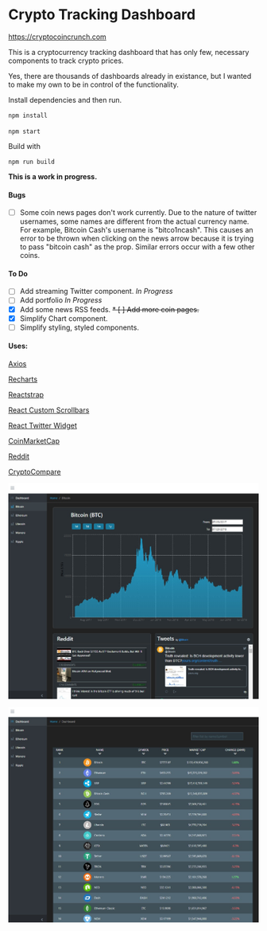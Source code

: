 # Crypto Tracking Dashboard

https://cryptocoincrunch.com

This is a cryptocurrency tracking dashboard that has only few, necessary components to track crypto prices. 

Yes, there are thousands of dashboards already in existance, but I wanted to make my own to be in control of the functionality.


Install dependencies and then run.

```
npm install

npm start
```

Build with

```
npm run build
```

**This is a work in progress.** 
#### Bugs

* [ ] Some coin news pages don't work currently. Due to the nature of twitter usernames, some names are different from the actual currency name. For example, Bitcoin Cash's username is "bitco1ncash". This causes an error to be thrown when clicking on the news arrow because it is trying to pass "bitcoin cash" as the prop. Similar errors occur with a few other coins.

#### To Do

* [ ] Add streaming Twitter component. *In Progress*
* [ ] Add portfolio *In Progress*
* [X] Add some news RSS feeds.
~~* [ ] Add more coin pages.~~
* [X] Simplify Chart component.
* [ ] Simplify styling, styled components.

#### Uses:
[Axios](https://github.com/axios/axios)

[Recharts](https://github.com/recharts/recharts)

[Reactstrap](https://github.com/reactstrap/reactstrap)

[React Custom Scrollbars](https://github.com/malte-wessel/react-custom-scrollbars)

[React Twitter Widget](https://github.com/andrewsuzuki/react-twitter-widgets)

[CoinMarketCap](https://coinmarketcap.com/api/)

[Reddit](https://www.reddit.com/dev/api)

[CryptoCompare](https://www.cryptocompare.com/api/)

![Coin Graph](img/coingraph.jpg?raw=true "Coin Graph")

![Coin Chart](img/coinchart.jpg?raw=true "Coin Chart")




